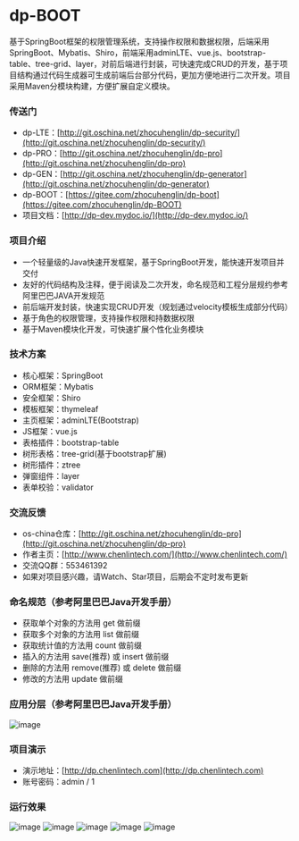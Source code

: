 # dp-BOOT
基于SpringBoot框架的权限管理系统，支持操作权限和数据权限，后端采用SpringBoot、Mybatis、Shiro，前端采用adminLTE、vue.js、bootstrap-table、tree-grid、layer，对前后端进行封装，可快速完成CRUD的开发，基于项目结构通过代码生成器可生成前端后台部分代码，更加方便地进行二次开发。项目采用Maven分模块构建，方便扩展自定义模块。

### 传送门
- dp-LTE：[http://git.oschina.net/zhocuhenglin/dp-security/](http://git.oschina.net/zhocuhenglin/dp-security/)
- dp-PRO：[http://git.oschina.net/zhocuhenglin/dp-pro](http://git.oschina.net/zhocuhenglin/dp-pro)
- dp-GEN：[http://git.oschina.net/zhocuhenglin/dp-generator](http://git.oschina.net/zhocuhenglin/dp-generator)
- dp-BOOT：[https://gitee.com/zhocuhenglin/dp-boot](https://gitee.com/zhocuhenglin/dp-BOOT)
- 项目文档：[http://dp-dev.mydoc.io/](http://dp-dev.mydoc.io/)

### 项目介绍
- 一个轻量级的Java快速开发框架，基于SpringBoot开发，能快速开发项目并交付
- 友好的代码结构及注释，便于阅读及二次开发，命名规范和工程分层规约参考阿里巴巴JAVA开发规范
- 前后端开发封装，快速实现CRUD开发（规划通过velocity模板生成部分代码）
- 基于角色的权限管理，支持操作权限和持数据权限
- 基于Maven模块化开发，可快速扩展个性化业务模块
### 技术方案
- 核心框架：SpringBoot
- ORM框架：Mybatis
- 安全框架：Shiro
- 模板框架：thymeleaf
- 主页框架：adminLTE(Bootstrap)
- JS框架：vue.js
- 表格插件：bootstrap-table
- 树形表格：tree-grid(基于bootstrap扩展)
- 树形插件：ztree
- 弹窗组件：layer
- 表单校验：validator

### 交流反馈
- os-china仓库：[http://git.oschina.net/zhocuhenglin/dp-pro](http://git.oschina.net/zhocuhenglin/dp-pro)
- 作者主页：[http://www.chenlintech.com/](http://www.chenlintech.com/)
- 交流QQ群：553461392
- 如果对项目感兴趣，请Watch、Star项目，后期会不定时发布更新

### 命名规范（参考阿里巴巴Java开发手册）
-  获取单个对象的方法用 get 做前缀
-  获取多个对象的方法用 list 做前缀
-  获取统计值的方法用 count 做前缀
-  插入的方法用 save(推荐) 或 insert 做前缀
-  删除的方法用 remove(推荐) 或 delete 做前缀
-  修改的方法用 update 做前缀

### 应用分层（参考阿里巴巴Java开发手册）
![image](http://chenlintech.com:8080/statics/common/0.png)

### 项目演示
- 演示地址：[http://dp.chenlintech.com](http://dp.chenlintech.com)
- 账号密码：admin / 1

### 运行效果
![image](http://chenlintech.com:8080/statics/boot/1.png)
![image](http://chenlintech.com:8080/statics/boot/2.png)
![image](http://chenlintech.com:8080/statics/boot/3.png)
![image](http://chenlintech.com:8080/statics/boot/4.png)
![image](http://chenlintech.com:8080/statics/boot/5.png)